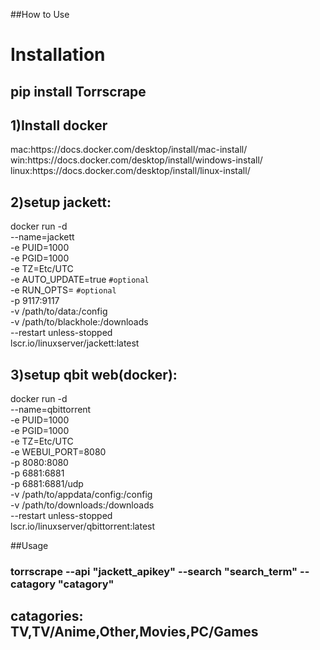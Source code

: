 ##How to Use 

<h1>Installation</h1>
<h2>pip install Torrscrape</h2>

<h2>1)Install docker</h2> 
  mac:https://docs.docker.com/desktop/install/mac-install/<br>
  win:https://docs.docker.com/desktop/install/windows-install/<br>
  linux:https://docs.docker.com/desktop/install/linux-install/<br>
<h2>2)setup jackett:</h2>

docker run -d \
  --name=jackett \
  -e PUID=1000 \
  -e PGID=1000 \
  -e TZ=Etc/UTC \
  -e AUTO_UPDATE=true `#optional` \
  -e RUN_OPTS= `#optional` \
  -p 9117:9117 \
  -v /path/to/data:/config \
  -v /path/to/blackhole:/downloads \
  --restart unless-stopped \
  lscr.io/linuxserver/jackett:latest

<h2>3)setup qbit web(docker):</h2>

docker run -d \
  --name=qbittorrent \
  -e PUID=1000 \
  -e PGID=1000 \
  -e TZ=Etc/UTC \
  -e WEBUI_PORT=8080 \
  -p 8080:8080 \
  -p 6881:6881 \
  -p 6881:6881/udp \
  -v /path/to/appdata/config:/config \
  -v /path/to/downloads:/downloads \
  --restart unless-stopped \
  lscr.io/linuxserver/qbittorrent:latest

##Usage<br>
<h3>torrscrape --api "jackett_apikey" --search "search_term" --catagory "catagory"</h3>
<h2>catagories: TV,TV/Anime,Other,Movies,PC/Games</h2>